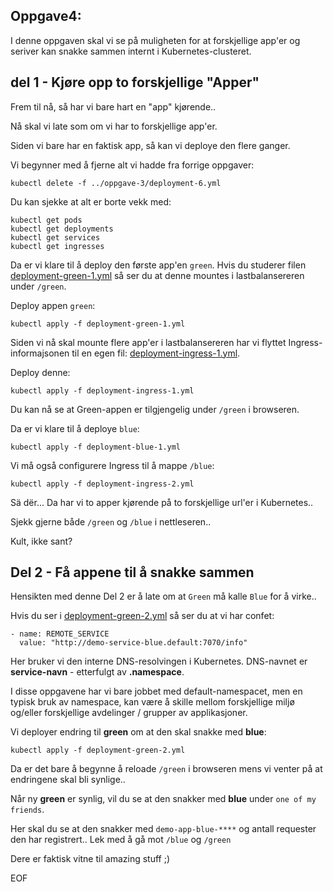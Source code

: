 ## Oppgave4: 

I denne oppgaven skal vi se på muligheten for at forskjellige app'er og seriver kan snakke
sammen internt i Kubernetes-clusteret.

del 1 - Kjøre opp to forskjellige "Apper"
-------

Frem til nå, så har vi bare hart en "app" kjørende.. 

Nå skal vi late som om vi har to forskjellige app'er.

Siden vi bare har en faktisk app, så kan vi deploye den flere ganger.

Vi begynner med å fjerne alt vi hadde fra forrige oppgaver:

    kubectl delete -f ../oppgave-3/deployment-6.yml

Du kan sjekke at alt er borte vekk med:

    kubectl get pods
    kubectl get deployments
    kubectl get services
    kubectl get ingresses

Da er vi klare til å deploy den første app'en ``green``.
Hvis du studerer filen [deployment-green-1.yml](deployment-green-1.yml) 
så ser du at denne mountes i lastbalansereren under ``/green``.

Deploy appen ``green``:

    kubectl apply -f deployment-green-1.yml

Siden vi nå skal mounte flere app'er i lastbalansereren har vi flyttet Ingress-informajsonen til
en egen fil: [deployment-ingress-1.yml](deployment-ingress-1.yml).

Deploy denne:

    kubectl apply -f deployment-ingress-1.yml

Du kan nå se at Green-appen er tilgjengelig under ``/green`` i browseren.

Da er vi klare til å deploye ``blue``:

    kubectl apply -f deployment-blue-1.yml

Vi må også configurere Ingress til å mappe ``/blue``:

    kubectl apply -f deployment-ingress-2.yml


Sä dër... Da har vi to apper kjørende på to forskjellige url'er i Kubernetes.. 

Sjekk gjerne både ``/green`` og ``/blue`` i nettleseren..

Kult, ikke sant?

Del 2 - Få appene til å snakke sammen
-----

Hensikten med denne Del 2 er å late om at ``Green`` må kalle ``Blue`` for å virke..


Hvis du ser i [deployment-green-2.yml](deployment-green-2.yml) så ser du at vi har confet:

    - name: REMOTE_SERVICE
      value: "http://demo-service-blue.default:7070/info"

Her bruker vi den interne DNS-resolvingen i Kubernetes. DNS-navnet er **service-navn** - 
etterfulgt av **.namespace**.

I disse oppgavene har vi bare jobbet med default-namespacet, men en typisk bruk av namespace, kan være å skille
mellom forskjellige miljø og/eller forskjellige avdelinger / grupper av applikasjoner.


Vi deployer endring til **green** om at den skal snakke med **blue**:

    kubectl apply -f deployment-green-2.yml

Da er det bare å begynne å reloade ``/green`` i browseren mens vi venter på at endringene skal bli synlige..

Når ny **green** er synlig, vil du se at den snakker med **blue** under ``one of my friends``.

Her skal du se at den snakker med ``demo-app-blue-****`` og antall requester den har registrert..
Lek med å gå mot `/blue` og `/green`

Dere er faktisk vitne til amazing stuff ;)

EOF
